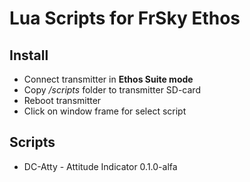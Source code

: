 # Lua Scripts for FrSky Ethos

## Install
- Connect transmitter in **Ethos Suite mode**
- Copy */scripts* folder to transmitter SD-card
- Reboot transmitter
- Click on window frame for select script

## Scripts
 - DC-Atty - Attitude Indicator 0.1.0-alfa